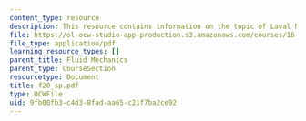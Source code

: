 ```yaml
---
content_type: resource
description: This resource contains information on the topic of Laval Nozzle Flows.
file: https://ol-ocw-studio-app-production.s3.amazonaws.com/courses/16-01-unified-engineering-i-ii-iii-iv-fall-2005-spring-2006/9fb00fb3c4d38fadaa65c21f7ba2ce92_f20_sp.pdf
file_type: application/pdf
learning_resource_types: []
parent_title: Fluid Mechanics
parent_type: CourseSection
resourcetype: Document
title: f20_sp.pdf
type: OCWFile
uid: 9fb00fb3-c4d3-8fad-aa65-c21f7ba2ce92
---
```


